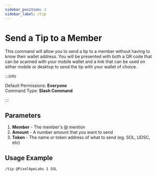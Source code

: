```yaml
---
sidebar_position: 3
sidebar_label: /tip
---
```


# Send a Tip to a Member

This command will allow you to send a tip to a member without having to know their wallet address. You will be presented with both a QR code that can be scanned with your mobile wallet and a link that can be used on either mobile or desktop to send the tip with your wallet of choice.

:::info

Default Permissions: **Everyone**  
Command Type: **Slash Command**

:::

## Parameters

1. **Member** - The member's @ mention
2. **Amount** - A number amount that you want to send
3. **Token** - The name or token address of what to send (eg. SOL, UDSC, etc)

## Usage Example

```
/tip @PixelApeLabs 1 SOL
```
